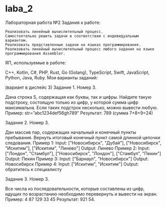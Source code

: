 # laba_2
Лабораторная работа №2
Задания к работе:

    Реализовать линейный вычислительный процесс.
    Самостоятельно решить задачи в соответствии с индивидуальным вариантом.
    Реализовать представленные задачи на языках программирования.
    Реализовать линейный вычислительный процесс любого задания на языке программирования Assembler.

ЯП, используемые в работе:

C++, Kotlin, С#, PHP, Rust, Go (Golang), TypeScript, Swift, JavaScript, Python, Java, Ruby.
Мои варианты заданий:

(вариант в диспейс 3)
Задание 1. Номер 3.

Дана строка S, содержащая как буквы, так и цифры. Найдите
такую подстроку, состоящую только из цифр, у которой сумма цифр
максимальна. Если таких подстрок несколько, можно вывести любую.
Пример: str=”abc1234def56gh789”
Результат: 789 (сумма 7+8+9=24)

Задание 2. Номер 3.

Дан массив пар, содержащих начальный и конечный пункты
пребывания. Вернуть итоговый конечный пункт самой длинной цепочки
следования.
Пример 1:
Input: ["Новосибирск", "Дубай"], ["Новосибирск", "Искитим"],
["Искитим", "Линево"]
Output: Линево
Пример 2:
Input: ["Лондон", "Стамбул"], ["Новосибирск", "Лондон"],
["Стамбул", "Пекин"]
Output: Пекин
Пример 3:
Input: ["Барнаул", "Новосибирск"]
Output: Новосибирск
Пример 4:
Input: ["Искитим", "Искитим"]
Output: обратитесь к специалисту

Задание 3. Номер 3.

Все числа из последовательности, которые составлены из цифр,
идущих по возрастанию необходимо перевернуть и вывести на экран.
Пример: 4 87 129 33 45
Результат: 921 54.
